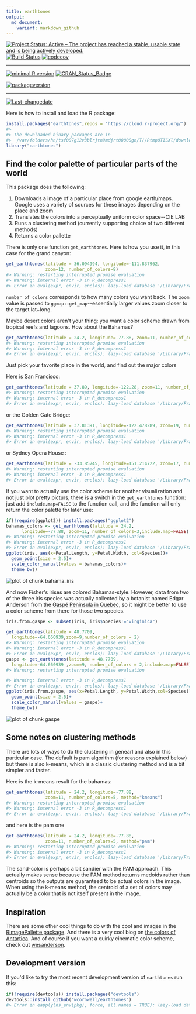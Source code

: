 ```yaml
---
title: earthtones
output:
  md_document:
    variant: markdown_github
---
```


<!-- README.md is generated from README.Rmd. Please edit that file -->


[![Project Status: Active – The project has reached a stable, usable state and is being actively developed.](http://www.repostatus.org/badges/latest/active.svg)](http://www.repostatus.org/#active)
[![Build Status](https://travis-ci.org/wcornwell/earthtones.svg?branch=master)](https://travis-ci.org/wcornwell/earthtones)
[![codecov](https://codecov.io/gh/wcornwell/earthtones/branch/master/graph/badge.svg)](https://codecov.io/gh/wcornwell/earthtones)
 
---
 

[![minimal R version](https://img.shields.io/badge/R%3E%3D-3.1.0-6666ff.svg)](https://cran.r-project.org/)
[![CRAN_Status_Badge](http://www.r-pkg.org/badges/version/earthtones)](https://cran.r-project.org/package=earthtones)

[![packageversion](https://img.shields.io/badge/Package%20version-0.1.0-orange.svg?style=flat-square)](commits/master)
 
---
 
[![Last-changedate](https://img.shields.io/badge/last%20change-2016--09--03-yellowgreen.svg)](/commits/master)



Here is how to install and load the R package:


```r
install.packages("earthtones",repos = "https://cloud.r-project.org/")
#> 
#> The downloaded binary packages are in
#> 	/var/folders/hn/tsf007g12v3blrjtn9mdjrt00000gn/T//RtmpQTISXl/downloaded_packages
library("earthtones")
```

## Find the color palette of particular parts of the world

This package does the following: 

1. Downloads a image of a particular place from google earth/maps.  Google uses a variety of sources for these images depending on the place and zoom 
2. Translates the colors into a perceptually uniform color space--CIE LAB
3. Runs a clustering method (currently supporting choice of two different methods) 
4. Returns a color pallette  

There is only one function `get_earthtones`.  Here is how you use it, in this case for the grand canyon:


```r
get_earthtones(latitude = 36.094994, longitude=-111.837962, 
               zoom=12, number_of_colors=8)
#> Warning: restarting interrupted promise evaluation
#> Warning: internal error -3 in R_decompress1
#> Error in eval(expr, envir, enclos): lazy-load database '/Library/Frameworks/R.framework/Versions/3.3/Resources/library/earthtones/R/earthtones.rdb' is corrupt
```

`number_of_colors` corresponds to how many colors you want back.  The `zoom` value is passed to `ggmap::get_map`--essentially larger values zoom closer to the target lat+long.  

Maybe desert colors aren't your thing: you want a color scheme drawn from tropical reefs and lagoons.  How about the Bahamas?


```r
get_earthtones(latitude = 24.2, longitude=-77.88, zoom=11, number_of_colors=5)
#> Warning: restarting interrupted promise evaluation
#> Warning: internal error -3 in R_decompress1
#> Error in eval(expr, envir, enclos): lazy-load database '/Library/Frameworks/R.framework/Versions/3.3/Resources/library/earthtones/R/earthtones.rdb' is corrupt
```

Just pick your favorite place in the world, and find out the major colors

Here is San Francisco:


```r
get_earthtones(latitude = 37.89, longitude=-122.28, zoom=11, number_of_colors=12)
#> Warning: restarting interrupted promise evaluation
#> Warning: internal error -3 in R_decompress1
#> Error in eval(expr, envir, enclos): lazy-load database '/Library/Frameworks/R.framework/Versions/3.3/Resources/library/earthtones/R/earthtones.rdb' is corrupt
```

or the Golden Gate Bridge:


```r
get_earthtones(latitude = 37.81391, longitude=-122.478289, zoom=19, number_of_colors=12)
#> Warning: restarting interrupted promise evaluation
#> Warning: internal error -3 in R_decompress1
#> Error in eval(expr, envir, enclos): lazy-load database '/Library/Frameworks/R.framework/Versions/3.3/Resources/library/earthtones/R/earthtones.rdb' is corrupt
```

or Sydney Opera House :


```r
get_earthtones(latitude = -33.85745, longitude=151.214722, zoom=17, number_of_colors=10)
#> Warning: restarting interrupted promise evaluation
#> Warning: internal error -3 in R_decompress1
#> Error in eval(expr, envir, enclos): lazy-load database '/Library/Frameworks/R.framework/Versions/3.3/Resources/library/earthtones/R/earthtones.rdb' is corrupt
```

If you want to actually use the color scheme for another visualization and not just plot pretty picturs, there is a switch in the `get_earthtones` function: just add `include.map=FALSE` to the function call, and the function will only return the color palette for later use:


```r
if(!require(ggplot2)) install.packages("ggplot2")
bahamas_colors <- get_earthtones(latitude = 24.2,
      longitude=-77.88, zoom=11, number_of_colors=3,include.map=FALSE)
#> Warning: restarting interrupted promise evaluation
#> Warning: internal error -3 in R_decompress1
#> Error in eval(expr, envir, enclos): lazy-load database '/Library/Frameworks/R.framework/Versions/3.3/Resources/library/earthtones/R/earthtones.rdb' is corrupt
ggplot(iris, aes(x=Petal.Length, y=Petal.Width, col=Species))+
  geom_point(size = 2.5)+
  scale_color_manual(values = bahamas_colors)+
  theme_bw()
```

![plot of chunk bahama_iris](readme_files/figure-markdown_github/bahama_iris-1.png)

And now Fisher's irises are colored Bahamas-style.  However, data from two of the three iris species was actually collected by a botanist named Edgar Anderson from the [Gaspé Peninsula in Quebec](https://www.jstor.org/stable/2394164?seq=1#page_scan_tab_contents), so it might be better to use a color scheme from there for those two species.  


```r
iris.from.gaspe <- subset(iris, iris$Species!="virginica")

get_earthtones(latitude = 48.7709,
  longitude=-64.660939,zoom=9,number_of_colors = 2)
#> Warning: restarting interrupted promise evaluation
#> Warning: internal error -3 in R_decompress1
#> Error in eval(expr, envir, enclos): lazy-load database '/Library/Frameworks/R.framework/Versions/3.3/Resources/library/earthtones/R/earthtones.rdb' is corrupt
gaspe <- get_earthtones(latitude = 48.7709,
  longitude=-64.660939 ,zoom=9, number_of_colors = 2,include.map=FALSE)
#> Warning: restarting interrupted promise evaluation

#> Warning: internal error -3 in R_decompress1
#> Error in eval(expr, envir, enclos): lazy-load database '/Library/Frameworks/R.framework/Versions/3.3/Resources/library/earthtones/R/earthtones.rdb' is corrupt
ggplot(iris.from.gaspe, aes(x=Petal.Length, y=Petal.Width,col=Species))+
  geom_point(size = 2.5)+
  scale_color_manual(values = gaspe)+
  theme_bw()
```

![plot of chunk gaspe](readme_files/figure-markdown_github/gaspe-1.png)

## Some notes on clustering methods

There are lots of ways to do the clustering in genearl and also in this particular case. The default is pam algorithm (for reasons explained below) but there is also k-means, which is a classic clustering method and is a bit simpler and faster.

Here is the k-means result for the bahamas:


```r
get_earthtones(latitude = 24.2, longitude=-77.88,
               zoom=11, number_of_colors=5, method="kmeans")
#> Warning: restarting interrupted promise evaluation
#> Warning: internal error -3 in R_decompress1
#> Error in eval(expr, envir, enclos): lazy-load database '/Library/Frameworks/R.framework/Versions/3.3/Resources/library/earthtones/R/earthtones.rdb' is corrupt
```

and here is the pam one


```r
get_earthtones(latitude = 24.2, longitude=-77.88, 
               zoom=11, number_of_colors=5, method="pam")
#> Warning: restarting interrupted promise evaluation
#> Warning: internal error -3 in R_decompress1
#> Error in eval(expr, envir, enclos): lazy-load database '/Library/Frameworks/R.framework/Versions/3.3/Resources/library/earthtones/R/earthtones.rdb' is corrupt
```

The sand-color is perhaps a bit sandier with the PAM approach.  This actually makes sense because the PAM method returns medoids rather than centroids so the outputs are guaranteed to be actual colors in the image.  When using the k-means method, the centroid of a set of colors may actually be a color that is not itself present in the image.  

## Inspiration

There are some other cool things to do with the cool and images in the [RImagePallette package](https://github.com/joelcarlson/RImagePalette).  And there is a very cool blog on [the colors of Antartica](https://havecamerawilltravel.com/colors-antarctica/).  And of course if you want a quirky cinematic color scheme, check out [wesanderson](https://github.com/karthik/wesanderson).

## Development version

If you'd like to try the most recent development version of `earthtones` run this:


```r
if(!require(devtools)) install.packages("devtools")
devtools::install_github("wcornwell/earthtones")
#> Error in eapply(ns_env(pkg), force, all.names = TRUE): lazy-load database '/Library/Frameworks/R.framework/Versions/3.3/Resources/library/earthtones/R/earthtones.rdb' is corrupt
```

